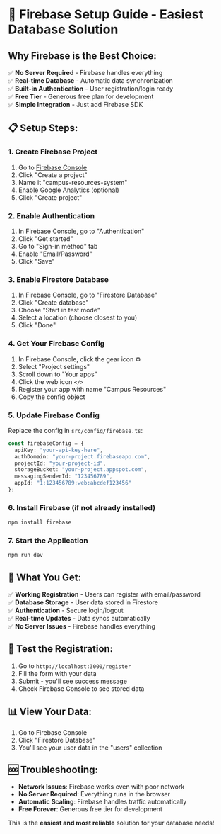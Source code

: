 # 🚀 Firebase Setup Guide - Easiest Database Solution

## Why Firebase is the Best Choice:

✅ **No Server Required** - Firebase handles everything  
✅ **Real-time Database** - Automatic data synchronization  
✅ **Built-in Authentication** - User registration/login ready  
✅ **Free Tier** - Generous free plan for development  
✅ **Simple Integration** - Just add Firebase SDK  

## 📋 Setup Steps:

### 1. Create Firebase Project
1. Go to [Firebase Console](https://console.firebase.google.com/)
2. Click "Create a project"
3. Name it "campus-resources-system"
4. Enable Google Analytics (optional)
5. Click "Create project"

### 2. Enable Authentication
1. In Firebase Console, go to "Authentication"
2. Click "Get started"
3. Go to "Sign-in method" tab
4. Enable "Email/Password"
5. Click "Save"

### 3. Enable Firestore Database
1. In Firebase Console, go to "Firestore Database"
2. Click "Create database"
3. Choose "Start in test mode"
4. Select a location (choose closest to you)
5. Click "Done"

### 4. Get Your Firebase Config
1. In Firebase Console, click the gear icon ⚙️
2. Select "Project settings"
3. Scroll down to "Your apps"
4. Click the web icon `</>`
5. Register your app with name "Campus Resources"
6. Copy the config object

### 5. Update Firebase Config
Replace the config in `src/config/firebase.ts`:

```typescript
const firebaseConfig = {
  apiKey: "your-api-key-here",
  authDomain: "your-project.firebaseapp.com",
  projectId: "your-project-id",
  storageBucket: "your-project.appspot.com",
  messagingSenderId: "123456789",
  appId: "1:123456789:web:abcdef123456"
};
```

### 6. Install Firebase (if not already installed)
```bash
npm install firebase
```

### 7. Start the Application
```bash
npm run dev
```

## 🎯 What You Get:

✅ **Working Registration** - Users can register with email/password  
✅ **Database Storage** - User data stored in Firestore  
✅ **Authentication** - Secure login/logout  
✅ **Real-time Updates** - Data syncs automatically  
✅ **No Server Issues** - Firebase handles everything  

## 🔧 Test the Registration:

1. Go to `http://localhost:3000/register`
2. Fill the form with your data
3. Submit - you'll see success message
4. Check Firebase Console to see stored data

## 📊 View Your Data:

1. Go to Firebase Console
2. Click "Firestore Database"
3. You'll see your user data in the "users" collection

## 🆘 Troubleshooting:

- **Network Issues**: Firebase works even with poor network
- **No Server Required**: Everything runs in the browser
- **Automatic Scaling**: Firebase handles traffic automatically
- **Free Forever**: Generous free tier for development

This is the **easiest and most reliable** solution for your database needs! 